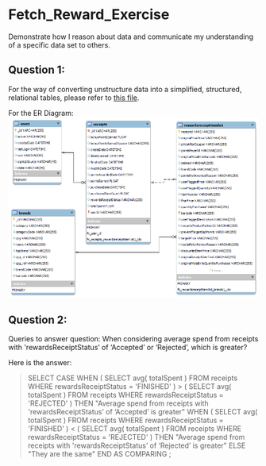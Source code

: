 # Fetch_Reward_Exercise
Demonstrate how I reason about data and communicate my understanding of a specific data set to others.

## Question 1: 

For the way of converting unstructure data into a simplified, structured, relational tables, please refer to [this file](https://github.com/chengwuw/Fetch_Reward_Exercise/blob/8bce0c709721d1ca2d7277e02e18083663cfa137/Q1_data_clean.ipynb).

For the ER Diagram:
![alt text](https://github.com/chengwuw/Fetch_Reward_Exercise/blob/8bce0c709721d1ca2d7277e02e18083663cfa137/Q1_ERD.png?raw=true) 

## Question 2:

Queries to answer question: When considering average spend from receipts with 'rewardsReceiptStatus’ of ‘Accepted’ or ‘Rejected’, which is greater?

Here is the answer:

> SELECT
> 	CASE 
		WHEN ( SELECT avg( totalSpent ) FROM receipts WHERE rewardsReceiptStatus = 'FINISHED' ) > ( SELECT avg( totalSpent ) FROM receipts WHERE rewardsReceiptStatus = 'REJECTED' )
		THEN "Average spend from receipts with 'rewardsReceiptStatus’ of ‘Accepted’ is greater"
        WHEN ( SELECT avg( totalSpent ) FROM receipts WHERE rewardsReceiptStatus = 'FINISHED' ) < ( SELECT avg( totalSpent ) FROM receipts WHERE rewardsReceiptStatus = 'REJECTED' )
        THEN "Average spend from receipts with 'rewardsReceiptStatus’ of ‘Rejected’ is greater"
		ELSE "They are the same"
	END AS COMPARING
;
